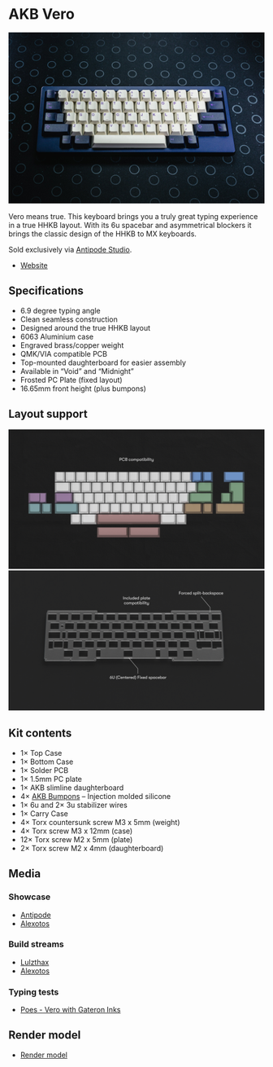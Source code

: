 # AKB Vero

[![AKB OGR](./images/vero.jpg)](./images/vero.jpg)

Vero means true. This keyboard brings you a truly great typing experience in a true HHKB layout. With its 6u spacebar and asymmetrical blockers it brings the classic design of the HHKB to MX keyboards.

Sold exclusively via [Antipode Studio](https://www.antipode.no/products/akb-vero).

* [Website](https://alchemistkeyboards.com/projects/keyboards/vero/)

## Specifications

* 6.9 degree typing angle
* Clean seamless construction
* Designed around the true HHKB layout
* 6063 Aluminium case
* Engraved brass/copper weight
* QMK/VIA compatible PCB
* Top-mounted daughterboard for easier assembly
* Available in “Void” and “Midnight”
* Frosted PC Plate (fixed layout)
* 16.65mm front height (plus bumpons)

## Layout support
[![PCB layout support](./images/PCB-compat.png)](./images/PCB-compat.png)
[![Plate layout support](./images/plate-compat.png)](./images/plate-compat.png)

## Kit contents

* 1× Top Case
* 1× Bottom Case
* 1× Solder PCB
* 1× 1.5mm PC plate
* 1× AKB slimline daughterboard
* 4× [AKB Bumpons](https://github.com/akb-repos/feet) – Injection molded silicone
* 1× 6u and 2× 3u stabilizer wires
* 1× Carry Case
* 4× Torx countersunk screw M3 x 5mm (weight)
* 4× Torx screw M3 x 12mm (case)
* 12× Torx screw M2 x 5mm (plate)
* 2× Torx screw M2 x 4mm (daughterboard)

## Media

### Showcase
* [Antipode](https://www.youtube.com/watch?v=uqEc-omd_7k)
* [Alexotos](https://www.youtube.com/watch?v=KnBZ_xWmKAg)


### Build streams
* [Lulzthax](https://www.youtube.com/watch?v=5WctjDuRTno)
* [Alexotos](https://www.youtube.com/watch?v=J3E9D6jxPEQ)

### Typing tests
* [Poes - Vero with Gateron Inks](https://www.youtube.com/watch?v=S4EZzdk6aKU)

## Render model
* [Render model](./rendering/Vero_Render_Model.step)
